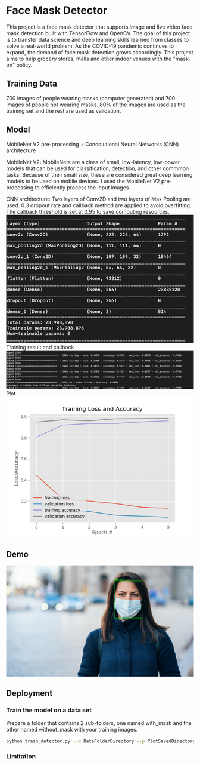 # Face Mask Detector
This project is a face mask detector that supports image and live video face mask detection built
with TensorFlow and OpenCV. The goal of this project is to transfer data science
and deep learning skills learned from classes to solve a real-world problem.
As the COVID-19 pandemic continues to expand, the demand of face mask detection
grows accordingly. This project aims to help grocery stores, malls
and other indoor venues with the "mask-on" policy.
## Training Data
700 images of people wearing masks (computer generated) and 700 images of people 
not wearing masks. 80% of the images are used as the training set and the
rest are used as validation.
## Model
MobileNet V2 pre-processing + Concolutional Neural Networks (CNN) architecture  

MobileNet V2: MobileNets are a class of small, low-latency, 
low-power models that can be used for classification, 
detection, and other commmon tasks. Because of their small size, these 
are considered great deep learning models to be used on 
mobile devices. I used the MobileNet V2 pre-processing to efficiently
process the input images.
  
CNN architecture: Two layers of Conv2D and two layers of Max Pooling are used. 0.3 dropout rate
and callback method are applied to avoid overfitting. The callback threshold is set at 0.95 to save computing resources.
![](resource/model.png)
Training result and callback
![](resource/result.png)
Plot
![](resource/plot.png)


## Demo
![](resource/demo_img.png)
## Deployment
### Train the model on a data set
Prepare a folder that contains 2 sub-folders, one named with_mask
and the other named without_mask with your training images.
```bash
python train_detector.py --d DataFolderDirectory --p PlotSavedDirectory --m ModelSavedDirectory
```
### Limitation

